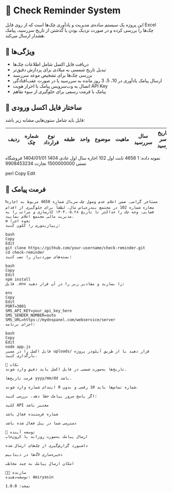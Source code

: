 # 📆 Check Reminder System

این پروژه یک سیستم ساده‌ی مدیریت و یادآوری چک‌ها است که از روی فایل Excel چک‌ها را بررسی کرده و در صورت نزدیک بودن یا گذشتن از تاریخ سررسید، پیامک هشدار ارسال می‌کند.

## 🔧 ویژگی‌ها

- دریافت فایل اکسل شامل اطلاعات چک‌ها
- تبدیل تاریخ شمسی به میلادی برای پردازش دقیق‌تر
- بررسی چک‌ها برای تشخیص موعد سررسید
- ارسال پیامک یادآوری در 10، 5، 3 روز مانده به سررسید یا در صورت عقب‌افتادگی
- اتصال به وب‌سرویس پیامک با احراز هویت API Key
- پیامک با فرمت رسمی برای جلوگیری از سوء تفاهم

## 📁 ساختار فایل اکسل ورودی

فایل باید شامل ستون‌هایی مشابه زیر باشد:

| ردیف | شماره چک | نوع قرارداد | طبقه | واحد | موضوع | ماهیت | سال سررسید | تاریخ سر رسید | طرف مقابل | مبلغ | نام بانک | شماره تماس |
|------|-----------|--------------|------|-------|--------|--------|----------------|------------------|--------------|--------|-----------|----------------|

نمونه داده:
1 4658 ثابت اول 102 اجاره سال اول عادی 1404 1404/01/01 فروشگاه تستی 1500000000 تجارت 9908453234

perl
Copy
Edit

## 📨 فرمت پیامک

```text
❗️مستاجر گرامی، ضمن اعلام عدم وصول چک سریال شماره 4658 مربوط به اجاره مغازه شماره 102 در مجتمع بندرعباس مال، لطفاً برای جلوگیری از اقدام قضایی، وجه چک را حداکثر تا تاریخ ۱۴۰۴.۰۵.۲۸ کارسازی و مراتب را به مدیریت مالی مجتمع اعلام نمایید.
⚙️ نحوه اجرا
ریپازیتوری را کلون کنید:

bash
Copy
Edit
git clone https://github.com/your-username/check-reminder.git
cd check-reminder
بسته‌های موردنیاز را نصب کنید:

bash
Copy
Edit
npm install
فایل .env را بسازید و مقادیر زیر را در آن قرار دهید:

env
Copy
Edit
PORT=3001
SMS_API_KEY=your_api_key_here
SMS_SENDER_NUMBER=auto
SMS_URL=https://mydnspanel.com/webservice/server
اجرای برنامه:

bash
Copy
Edit
node app.js
فایل اکسل را در مسیر uploads/ قرار دهید یا از طریق آپلودر پروژه بارگذاری کنید.

🧠 نکات
تاریخ‌ها به‌صورت شمسی در فایل اکسل باید دقیق وارد شوند.

فرمت تاریخ‌ها yyyy/mm/dd باشد.

شماره تماس‌ها باید 10 رقمی و بدون 0 ابتدای شماره وارد شوند.

اگر پاسخ سرور پیامک خطا دهد، بررسی کنید:

کلید API معتبر باشد

شماره فرستنده فعال باشد

دسترسی شما در پنل فعال شده باشد

🚧 توسعه آینده
ارسال پیامک به‌صورت روزانه با کرون‌جاب

داشبورد گزارش‌گیری از چک‌های ارسال شده

ذخیره‌سازی لاگ‌ها در دیتابیس

امکان ارسال پیامک به چند مخاطب

🧑‍💻 سازنده
توسعه‌دهنده: Amiryasin

نسخه: 1.0.0
